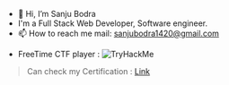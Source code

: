 - 👋 Hi, I’m Sanju Bodra
- I'm a Full Stack Web Developer, Software engineer.
- 📫 How to reach me mail: sanjubodra1420@gmail.com

<!---
aalu-love/aalu-love is a ✨ special ✨ repository because its `README.md` (this file) appears on your GitHub profile.
You can click the Preview link to take a look at your changes.
--->
- FreeTime CTF player : <img src="https://tryhackme-badges.s3.amazonaws.com/aaluloves.png" alt="TryHackMe">
> Can check my Certification : [Link](https://drive.google.com/drive/folders/1BXArudsTgRh7ulao1HfsQCcdahisVRBb?usp=sharing)
